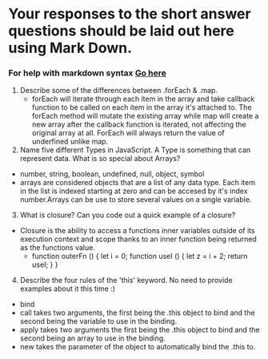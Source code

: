 # Your responses to the short answer questions should be laid out here using Mark Down.
### For help with markdown syntax [Go here](https://github.com/adam-p/markdown-here/wiki/Markdown-Cheatsheet)
  1. Describe some of the differences between .forEach & .map.  
     - forEach will iterate through each item in the array and take callback function to be called on each item in the array it's attached to. The forEach method will mutate the existing array while map will create a new array after the callback function is iterated, not affecting the original array at all. ForEach will always return the value of underfined unlike map. 
2. Name five different Types in JavaScript. A Type is something that can represent data. What is so special about Arrays?  
  - number, string, boolean, undefined, null, object, symbol  
  - arrays are considered objects that are a list of any data type. Each item in the list is indexed starting at zero and can be accesed by it's index number.Arrays can be use to store several values on a single variable. 

3. What is closure? Can you code out a quick example of a closure?  
  - Closure is the ability to access a functions inner variables outside of its execution context and scope thanks to an inner function being returned as the functions value.  
    - function outerFn () {
      let i = 0;
      function useI () {
       let z = i + 2;
       return useI;
      }
    }
4. Describe the four rules of the 'this' keyword. No need to provide examples about it this time :)  
  - bind
  - call takes two arguments, the first being the .this object to bind and the second being the variable to use in the binding. 
  - apply takes two arguments the first being the .this object to bind and the second being an array to use in the binding.
  - new takes the parameter of the object to automatically bind the .this to.